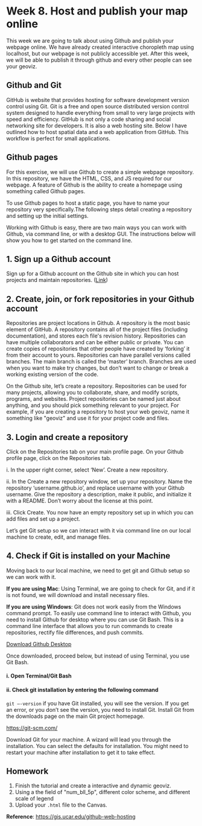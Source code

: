 # Week 8. Host and publish your map online
This week we are going to talk about using Github and publish your webpage online. We have already created interactive choropleth map using localhost, but our webpage is not publicly accessible yet. After this week, we will be able to publish it through github and every other people can see your geoviz.

## Github and Git
GitHub is website that provides hosting for software development version control using Git. Git is a free and open source distributed version control system designed to handle everything from small to very large projects with speed and efficiency. GitHub is not only a code sharing and social networking site for developers. It is also a web hosting site.  Below I have outlined how to host spatial data and a web application from GitHub.  This workflow is perfect for small applications. 

## Github pages
For this exercise, we will use Github to create a simple webpage repository. In this repository, we have the HTML, CSS, and JS required for our webpage. A feature of Github is the ability to create a homepage using something called Github pages.

To use Github pages to host a static page, you have to name your repository very specifically.The following steps detail creating a repository and setting up the initial settings.

Working with Github is easy, there are two main ways you can work with Github, via command line, or with a desktop GUI. The instructions below will show you how to get started on the command line.

## 1. Sign up a Github account
Sign up for a Github account on the Github site in which you can host projects and maintain repositories. ([Link](https://github.com/join?source=header-home))

## 2. Create, join, or fork repositories in your Github account
Repositories are project locations in Github. A repository is the most basic element of GitHub. A repository contains all of the project files (including documentation), and stores each file's revision history. Repositories can have multiple collaborators and can be either public or private. You can create copies of repositories that other people have created by ‘forking’ it from their account to yours. Repositories can have parallel versions called branches. The main branch is called the ‘master’ branch. Branches are used when you want to make try changes, but don’t want to change or break a working existing version of the code.

On the Github site, let’s create a repository. Repositories can be used for many projects, allowing you to collaborate, share, and modify scripts, programs, and websites. Project repositories can be named just about anything, and you should pick something relevant to your project. For example, if you are creating a repository to host your web geoviz, name it something like "geoviz" and use it for your project code and files.

## 3. Login and create a repository
Click on the Repositories tab on your main profile page. On your Github profile page, click on the Repositories tab.

i. In the upper right corner, select ‘New’. Create a new repository.

ii. In the Create a new repository window, set up your repository.
Name the repository ‘username.github.io’, and replace username with your Github username. Give the repository a description, make it public, and initialize it with a README. Don’t worry about the license at this point.

iii. Click Create.
You now have an empty repository set up in which you can add files and set up a project.

Let’s get Git setup so we can interact with it via command line on our local machine to create, edit, and manage files.

## 4. Check if Git is installed on your Machine
Moving back to our local machine, we need to get git and Github setup so we can work with it.

**If you are using Mac**: Using Terminal, we are going to check for Git, and if it is not found, we will download and install necessary files.

**If you are using Windows**: Git does not work easily from the Windows command prompt. To easily use command line to interact with Github, you need to install Github for desktop where you can use Git Bash. This is a command line interface that allows you to run commands to create repositories, rectify file differences, and push commits.

[Download Github Desktop](https://desktop.github.com/)

Once downloaded, proceed below, but instead of using Terminal, you use Git Bash.

#### i. Open Terminal/Git Bash
#### ii. Check git installation by entering the following command
`git –-version`
if you have Git installed, you will see the version. If you get an error, or you don’t see the version, you need to install Git. Install Git from the downloads page on the main Git project homepage.

https://git-scm.com/

Download Git for your machine. A wizard will lead you through the installation. You can select the defaults for installation. You might need to restart your machine after installation to get it to take effect.

## Homework
1. Finish the tutorial and create a interactive and dynamic geoviz. 
2. Using a the field of "num_bll_5p", different color scheme, and different scale of legend
3. Upload your `.html` file to the Canvas. 

**Reference**: 
https://gis.ucar.edu/github-web-hosting
